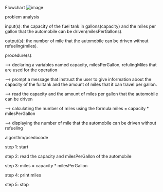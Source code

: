 Flowchart
![image](https://github.com/ellay21/Lovelace-Coders/assets/149295529/26db8a09-9ce0-429c-9dda-a65699ee2f37)


problem analysis

input(s): the capacity of the fuel tank in gallons(capacity) and the miles per gallon that the automobile can be driven(milesPerGallons).

output(s): the number of mile that the automobile can be driven without refueling(miles).

procedure(s): 

--> declaring a variables named capacity, milesPerGallon, refulingMiles that are used for the operation

--> prompt a message that instruct the user to give information about the capacity of the fulltank and the amount of miles 
    that it can travel per gallon.

--> read the capacity and the amount of miles per gallon that the automobile can be driven

--> calculating the number of miles using the formula miles = capacity * milesPerGallon

--> displaying the number of mile that the automobile can be driven without refueling
         
algorithm/psedocode

step 1: start

step 2: read the capacity and milesPerGallon of the automobile

step 3: miles = capacity * milesPerGallon

step 4: print miles

step 5: stop
